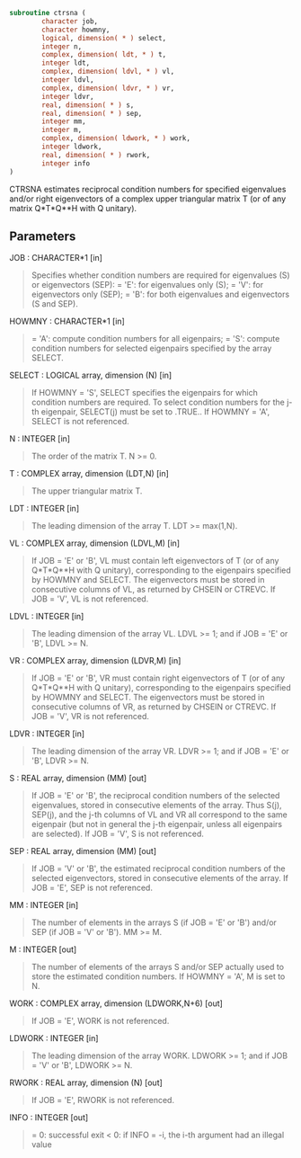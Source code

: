 ```fortran
subroutine ctrsna (
        character job,
        character howmny,
        logical, dimension( * ) select,
        integer n,
        complex, dimension( ldt, * ) t,
        integer ldt,
        complex, dimension( ldvl, * ) vl,
        integer ldvl,
        complex, dimension( ldvr, * ) vr,
        integer ldvr,
        real, dimension( * ) s,
        real, dimension( * ) sep,
        integer mm,
        integer m,
        complex, dimension( ldwork, * ) work,
        integer ldwork,
        real, dimension( * ) rwork,
        integer info
)
```

CTRSNA estimates reciprocal condition numbers for specified
eigenvalues and/or right eigenvectors of a complex upper triangular
matrix T (or of any matrix Q\*T\*Q\*\*H with Q unitary).

## Parameters
JOB : CHARACTER\*1 [in]
> Specifies whether condition numbers are required for
> eigenvalues (S) or eigenvectors (SEP):
> = 'E': for eigenvalues only (S);
> = 'V': for eigenvectors only (SEP);
> = 'B': for both eigenvalues and eigenvectors (S and SEP).

HOWMNY : CHARACTER\*1 [in]
> = 'A': compute condition numbers for all eigenpairs;
> = 'S': compute condition numbers for selected eigenpairs
> specified by the array SELECT.

SELECT : LOGICAL array, dimension (N) [in]
> If HOWMNY = 'S', SELECT specifies the eigenpairs for which
> condition numbers are required. To select condition numbers
> for the j-th eigenpair, SELECT(j) must be set to .TRUE..
> If HOWMNY = 'A', SELECT is not referenced.

N : INTEGER [in]
> The order of the matrix T. N >= 0.

T : COMPLEX array, dimension (LDT,N) [in]
> The upper triangular matrix T.

LDT : INTEGER [in]
> The leading dimension of the array T. LDT >= max(1,N).

VL : COMPLEX array, dimension (LDVL,M) [in]
> If JOB = 'E' or 'B', VL must contain left eigenvectors of T
> (or of any Q\*T\*Q\*\*H with Q unitary), corresponding to the
> eigenpairs specified by HOWMNY and SELECT. The eigenvectors
> must be stored in consecutive columns of VL, as returned by
> CHSEIN or CTREVC.
> If JOB = 'V', VL is not referenced.

LDVL : INTEGER [in]
> The leading dimension of the array VL.
> LDVL >= 1; and if JOB = 'E' or 'B', LDVL >= N.

VR : COMPLEX array, dimension (LDVR,M) [in]
> If JOB = 'E' or 'B', VR must contain right eigenvectors of T
> (or of any Q\*T\*Q\*\*H with Q unitary), corresponding to the
> eigenpairs specified by HOWMNY and SELECT. The eigenvectors
> must be stored in consecutive columns of VR, as returned by
> CHSEIN or CTREVC.
> If JOB = 'V', VR is not referenced.

LDVR : INTEGER [in]
> The leading dimension of the array VR.
> LDVR >= 1; and if JOB = 'E' or 'B', LDVR >= N.

S : REAL array, dimension (MM) [out]
> If JOB = 'E' or 'B', the reciprocal condition numbers of the
> selected eigenvalues, stored in consecutive elements of the
> array. Thus S(j), SEP(j), and the j-th columns of VL and VR
> all correspond to the same eigenpair (but not in general the
> j-th eigenpair, unless all eigenpairs are selected).
> If JOB = 'V', S is not referenced.

SEP : REAL array, dimension (MM) [out]
> If JOB = 'V' or 'B', the estimated reciprocal condition
> numbers of the selected eigenvectors, stored in consecutive
> elements of the array.
> If JOB = 'E', SEP is not referenced.

MM : INTEGER [in]
> The number of elements in the arrays S (if JOB = 'E' or 'B')
> and/or SEP (if JOB = 'V' or 'B'). MM >= M.

M : INTEGER [out]
> The number of elements of the arrays S and/or SEP actually
> used to store the estimated condition numbers.
> If HOWMNY = 'A', M is set to N.

WORK : COMPLEX array, dimension (LDWORK,N+6) [out]
> If JOB = 'E', WORK is not referenced.

LDWORK : INTEGER [in]
> The leading dimension of the array WORK.
> LDWORK >= 1; and if JOB = 'V' or 'B', LDWORK >= N.

RWORK : REAL array, dimension (N) [out]
> If JOB = 'E', RWORK is not referenced.

INFO : INTEGER [out]
> = 0: successful exit
> < 0: if INFO = -i, the i-th argument had an illegal value
